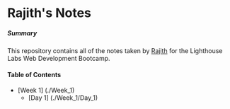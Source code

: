 # Rajith's Notes

##### Summary 
This repository contains all of the notes taken by [Rajith](https://github.com/rajithja/lighthouse-web-notes) for the Lighthouse Labs Web Development Bootcamp.

#### Table of Contents
* [Week 1] (./Week_1)
  * [Day 1] (./Week_1/Day_1)